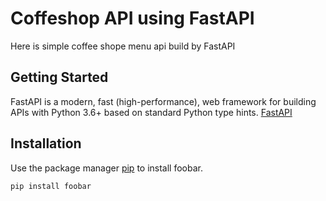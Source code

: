 # Coffeshop API using FastAPI

Here is simple coffee shope menu api build by FastAPI

## Getting Started

FastAPI is a modern, fast (high-performance), web framework for building APIs with Python 3.6+ based on standard Python type hints.
[FastAPI](https://fastapi.tiangolo.com/)

## Installation

Use the package manager [pip](https://pip.pypa.io/en/stable/) to install foobar.

```bash
pip install foobar
```
